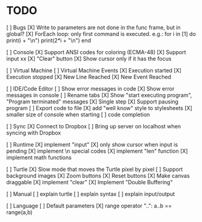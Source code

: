 TODO
====

[ ] Bugs
    [X] Write to parameters are not done in the func frame, but in global?
    [X] ForEach loop: only first command is executed. e.g.:
        for i in [1] do
          print(i + "\n")
          print(2*i + "\n")
        end

    
[ ] Console
    [X] Support ANSI codes for coloring (ECMA-48)
    [X] Support input                                                                                                                                                xx
    [X] "Clear" button
    [X] Show cursor only if it has the focus

[ ] Virtual Machine
    [ ] Virtual Machine Events
        [X] Execution started
        [X] Execution stopped
        [X] New Line Reached
        [X] New Event Reached

[ ] IDE/Code Editor
    [ ] Show error messages in code
    [X] Show error messages in console
    [ ] Rename tabs
    [X] Show "start executing program", "Program terminated" messages
    [X] Single step
    [X] Support pausing program
    [ ] Export code to file
    [X] add "well know" style to stylesheets
    [X] smaller size of console when starting
    [ ] code completion

[ ] Sync
    [X] Connect to Dropbox
    [ ] Bring up server on localhost when syncing with Dropbox

[ ] Runtime
    [X] implement "input"
    [X] only show cursor when input is pending
    [X] implement \n special codes
    [X] implement "len" function
    [X] implement math functions

[ ] Turtle
    [X] Slow mode that moves the Turtle pixel by pixel
    [ ] Support background images
    [X] Zoom buttons
    [X] Reset buttons
    [X] Make canvas draggable
    [X] implement "clear"
    [X] Implement "Double Buffering"

[ ] Manual
    [ ] explain turtle
    [ ] explain syntax
    [ ] explain input/output

[ ] Language
    [ ] Default parameters
    [X] range operator "..":  a..b == range(a,b)
    
